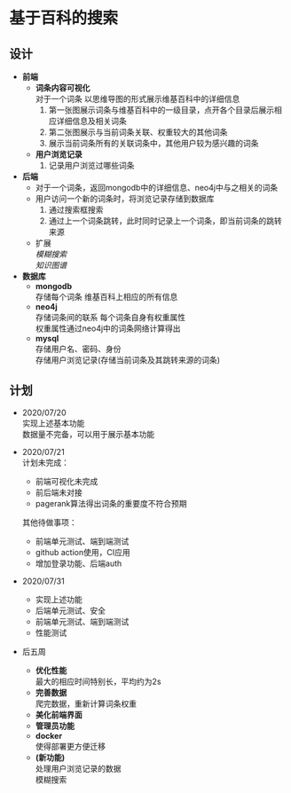 # 基于百科的搜索
## 设计
- __前端__  
    - __词条内容可视化__  
    对于一个词条  以思维导图的形式展示维基百科中的详细信息  
        1. 第一张图展示词条与维基百科中的一级目录，点开各个目录后展示相应详细信息及相关词条  
        2. 第二张图展示与当前词条关联、权重较大的其他词条
        3. 展示当前词条所有的关联词条中，其他用户较为感兴趣的词条
    - __用户浏览记录__
        1. 记录用户浏览过哪些词条
- __后端__  
    - 对于一个词条，返回mongodb中的详细信息、neo4j中与之相关的词条
    - 用户访问一个新的词条时，将浏览记录存储到数据库  
      1. 通过搜索框搜索
      2. 通过上一个词条跳转，此时同时记录上一个词条，即当前词条的跳转来源
    - 扩展   
    _模糊搜索_  
    _知识图谱_
- __数据库__  
    - __mongodb__  
      存储每个词条 维基百科上相应的所有信息  
    - __neo4j__  
      存储词条间的联系 每个词条自身有权重属性  
      权重属性通过neo4j中的词条网络计算得出  
    - __mysql__  
      存储用户名、密码、身份  
      存储用户浏览记录(存储当前词条及其跳转来源的词条)

 



## 计划
- 2020/07/20  
  实现上述基本功能  
  数据量不完备，可以用于展示基本功能


- 2020/07/21  
  计划未完成：
    - 前端可视化未完成
    - 前后端未对接
    - pagerank算法得出词条的重要度不符合预期

  其他待做事项：
    - 前端单元测试、端到端测试
    - github action使用，CI应用
    - 增加登录功能、后端auth


- 2020/07/31  
    - 实现上述功能
    - 后端单元测试、安全  
    - 前端单元测试、端到端测试
    - 性能测试


- 后五周
    - __优化性能__  
      最大的相应时间特别长，平均约为2s
    - __完善数据__  
      爬完数据，重新计算词条权重
    - __美化前端界面__
    - __管理员功能__
    - __docker__  
      使得部署更方便迁移
    - __(新功能)__  
      处理用户浏览记录的数据  
      模糊搜索

